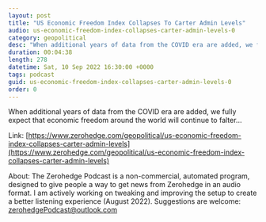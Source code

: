 ```yaml
---
layout: post
title: "US Economic Freedom Index Collapses To Carter Admin Levels"
audio: us-economic-freedom-index-collapses-carter-admin-levels-0
category: geopolitical
desc: "When additional years of data from the COVID era are added, we fully expect that economic freedom around the world will continue to falter..."
duration: 00:04:38
length: 278
datetime: Sat, 10 Sep 2022 16:30:00 +0000
tags: podcast
guid: us-economic-freedom-index-collapses-carter-admin-levels-0
order: 0
---
```

When additional years of data from the COVID era are added, we fully expect that economic freedom around the world will continue to falter...

Link: [https://www.zerohedge.com/geopolitical/us-economic-freedom-index-collapses-carter-admin-levels](https://www.zerohedge.com/geopolitical/us-economic-freedom-index-collapses-carter-admin-levels)

About: The Zerohedge Podcast is a non-commercial, automated program, designed to give people a way to get news from Zerohedge in an audio format.  I am actively working on tweaking and improving the setup to create a better listening experience (August 2022).  Suggestions are welcome: [zerohedgePodcast@outlook.com](mailto:zerohedgePodcast@outlook.com)